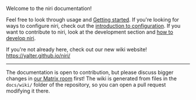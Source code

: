 Welcome to the niri documentation!

Feel free to look through usage and [Getting started](./Getting-Started.md).
If you're looking for ways to configure niri, check out the [introduction to configuration](./Configuration:-Introduction.md).
If you want to contribute to niri, look at the development section and [how to develop niri](./Development:-Developing-niri.md).

If you're not already here, check out our new wiki website! https://yalter.github.io/niri/

---

The documentation is open to contribution, but please discuss bigger changes in [our Matrix room](https://matrix.to/#/#niri:matrix.org) first! The wiki is generated from files in the `docs/wiki/` folder of the repository, so you can open a pull request modifying it there.

